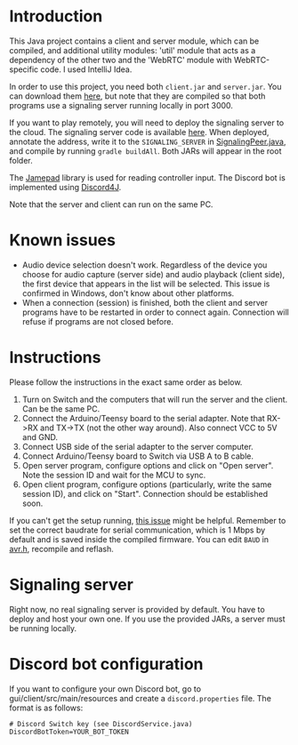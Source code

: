 # Introduction

This Java project contains a client and server module, which can be compiled, and additional utility modules: 'util' module that acts as a dependency of the other two and the 'WebRTC' module with WebRTC-specific code. I used IntelliJ Idea.

In order to use this project, you need both `client.jar` and `server.jar`. You can download them [here](https://github.com/javmarina/Nintendo-Switch-Remote-Control/releases/tag/latest), but note that they are compiled so that both programs use a signaling server running locally in port 3000.

If you want to play remotely, you will need to deploy the signaling server to the cloud. The signaling server code is available [here](https://github.com/javmarina/Switch-Signaling-Server). When deployed, annotate the address, write it to the `SIGNALING_SERVER` in [SignalingPeer.java](https://github.com/javmarina/Nintendo-Switch-Remote-Control/blob/master/gui/WebRTC/src/main/java/com/javmarina/webrtc/signaling/SignalingPeer.java), and compile by running `gradle buildAll`. Both JARs will appear in the root folder.

The [Jamepad](https://github.com/williamahartman/Jamepad) library is used for reading controller input. The Discord bot is implemented using [Discord4J](https://github.com/Discord4J/Discord4J).

Note that the server and client can run on the same PC.

# Known issues

- Audio device selection doesn't work. Regardless of the device you choose for audio capture (server side) and audio playback (client side), the first device that appears in the list will be selected. This issue is confirmed in Windows, don't know about other platforms.
- When a connection (session) is finished, both the client and server programs have to be restarted in order to connect again. Connection will refuse if programs are not closed before.

# Instructions

Please follow the instructions in the exact same order as below.
 1. Turn on Switch and the computers that will run the server and the client. Can be the same PC.
 2. Connect the Arduino/Teensy board to the serial adapter. Note that RX->RX and TX->TX (not the other way around). Also connect VCC to 5V and GND.
 3. Connect USB side of the serial adapter to the server computer.
 4. Connect Arduino/Teensy board to Switch via USB A to B cable.
 5. Open server program, configure options and click on "Open server". Note the session ID and wait for the MCU to sync.
 6. Open client program, configure options (particularly, write the same session ID), and click on "Start". Connection should be established soon.
 
If you can't get the setup running, [this issue](https://github.com/javmarina/Nintendo-Switch-Remote-Control/issues/2) might be helpful. Remember to set the correct baudrate for serial communication, which is 1 Mbps by default and is saved inside the compiled firmware. You can edit `BAUD` in [avr.h](/firmware/include/avr.h), recompile and reflash.

# Signaling server

Right now, no real signaling server is provided by default. You have to deploy and host your own one. If you use the provided JARs, a server must be running locally.

# Discord bot configuration
 
If you want to configure your own Discord bot, go to gui/client/src/main/resources and create a `discord.properties` file. The format is as follows:

    # Discord Switch key (see DiscordService.java)
    DiscordBotToken=YOUR_BOT_TOKEN